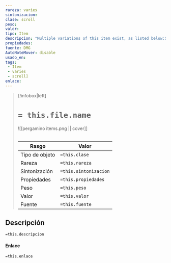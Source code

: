 ```yaml
---
rareza: varies
sintonizacion: 
clase: scroll
peso: 
valor: 
tipo: Item
descripcion: "Multiple variations of this item exist, as listed below:Spell Scroll (Cantrip)Spell Scroll (1st Level)Spell Scroll (2nd Level)Spell Scroll (3rd Level)Spell Scroll (4th Level)Spell Scroll (5th Level)Spell Scroll (6th Level)Spell Scroll (7th Level)Spell Scroll (8th Level)Spell Scroll (9th Level)"
propiedades: 
fuente: DMG
AutoNoteMover: disable
usado_en:  
tags: 
 - Item
 - varies
 - scroll]
enlace: 
---
```


> [!infobox|left]
>  # `= this.file.name`
> ![[pergamino items.png || cover]]
> ######   
> |Rasgo | Valor |
> | --- | --- |
> | Tipo de objeto| `=this.clase`|
>  | Rareza| `=this.rareza`|
> | Sintonización | `=this.sintonizacion` |
> | Propiedades | `=this.propiedades` |
>  | Peso | `=this.peso` |
> | Valor | `=this.valor` |
> | Fuente | `=this.fuente` |


## Descripción
`=this.descripcion`

#### Enlace
`=this.enlace`